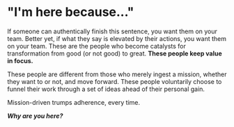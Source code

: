 # "I'm here because..."

If someone can authentically finish this sentence, you want them on your team. Better yet, if what they say is elevated by their actions, you want them on your team. These are the people who become catalysts for transformation from good (or not good) to great. **These people keep value in focus.**

These people are different from those who merely ingest a mission, whether they want to or not, and move forward. These people voluntarily choose to funnel their work through a set of ideas ahead of their personal gain.

Mission-driven trumps adherence, every time.

***Why are you here?***

